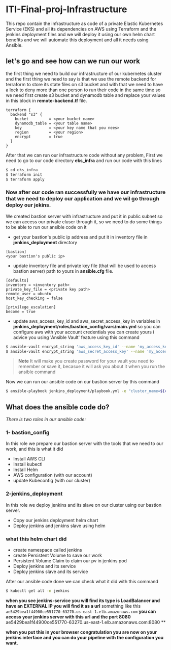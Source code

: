 # ITI-Final-proj-Infrastructure

This repo contain the infrastructure as code of a private Elastic Kubernetes Service (EKS) and all its dependencies on AWS using Terraform and the jenkins deployment files and we will deploy it using our own helm chart benefits and we will automate this deployment and all it needs using Ansible.

## let's go and see how can we run our work 
the first thing we need to build our infrastructure of our kubernetes cluster and the first thing we need to say is that we use the remote backend for terraform to store its state files on s3 bucket and with that we need to have a lock to deny more than one person to run their code in the same time so we need first create s3 bucket and dynamodb table and replace your values in this block in **remote-backend.tf** file.
```
terraform {
  backend "s3" {
    bucket         = <your bucket name>
    dynamodb_table = <your table name>
    key            = <your key name that you nees>
    region         = <your region>
    encrypt        = true
  }
}
```

After that we can run our infrastructure code without any problem, First we need to go to our code directory **eks_infra** and run our code with this lines

``` sh
$ cd eks_infra
$ terraform init
$ terraform apply
```

### Now after our code ran successfully we have our infrastructure that we need to deploy our application and we wil go through deploy our jekins.
We created bastion server with infrastructure and put it in public subnet so we can access our private cluser through it, so we need to do some things to be able to run our ansible code on it

* get your bastion's public ip address and put it in inventory file in **jenkins_deployment** directory
```
[bastion]
<your bastion's public ip>
```
* update inventory file and private key file (that will be used to access bastion server) path to yours in **ansible.cfg** file.
```
[defaults]
inventory = <inventory path>
private_key_file = <private key path>
remote_user = ubuntu
host_key_checking = false

[privilege_escalation]
become = true
```
* update aws_access_key_id and aws_secret_access_key in variables in **jenkins_deployment/roles/bastion_config/vars/main.yml** so you can configure aws with your account credentials
you can create yours i advice you using 'Ansible Vault' feature using this command

``` sh
$ ansible-vault encrypt_string 'aws_access_key_id' --name 'my_access_key'
$ ansible-vault encrypt_string 'aws_secret_access_key' --name 'my_access_key'
```
> **Note**
> It will make you create password for your vault you need to remember or save it, becasue it will ask you about it when you run the ansible command 

Now we can run our ansible code on our bastion server by this command

``` sh
$ ansible-playbook jenkins_deployment/playbook.yml -e "cluster_name=${cluster_name}" --ask-vault-pass
```
## What does the ansible code do?
*There is two roles in our ansible code:*
### 1- bastion_config
In this role we prepare our bastion server with the tools that we need to our work, and this is what it did
* Install AWS CLI
* Install kubectl
* Install Helm 
* AWS configuration (with our account)
* update Kubeconfig (with our cluster)

### 2-jenkins_deployment
In this role we deploy jenkins and its slave on our cluster using our bastion server.
* Copy our jenkins deployment helm chart
* Deploy jenkins and jenkins slave using helm
### what this helm chart did
* create namespace called jenkins
* create Persistent Volume to save our work
* Persistent Volume Claim to claim our pv in jenkins pod
* Deploy jenkins and its service
* Deploy jenkins slave and its service

After our ansible code done we can check what it did with this command
``` sh
$ kubectl get all -n jenkins
```

**when you see jenkins-service you will find its type is LoadBalancer and have an EXTERNAL IP you will find it as a url**
something like this ```ae5429bea1f44900ce551770-63270.us-east-1.elb.amazonaws.com```
**you can access your jenkins server with this url and the port 8080**
ae5429bea1f44900ce551770-63270.us-east-1.elb.amazonaws.com:8080 **

**when you put this in your browser congratulation you are now on your jenkins interface and you can do your pipeline with the configuration you want.**
